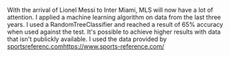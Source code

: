 With the arrival of Lionel Messi to Inter Miami, MLS will now have a lot of attention. I applied a machine learning algorithm on data 
from the last three years. I used a RandomTreeClassifier and reached a result of 65% accuracy when used against the test. It's
possible to achieve higher results with data that isn't publickly available. I used the data 
provided by [sportsreferenc.com](https://www.sports-reference.com/)https://www.sports-reference.com/ 

